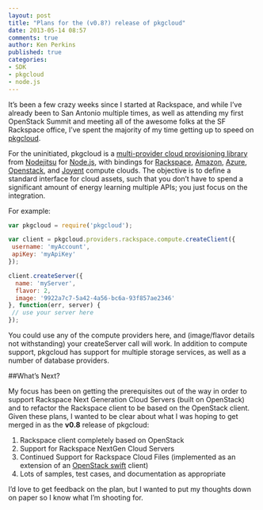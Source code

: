 ```yaml
---
layout: post
title: "Plans for the (v0.8?) release of pkgcloud"
date: 2013-05-14 08:57
comments: true
author: Ken Perkins
published: true
categories: 
- SDK
- pkgcloud
- node.js
---
```

It’s been a few crazy weeks since I started at Rackspace, and while I’ve already been to San Antonio multiple times, as well as attending my first OpenStack Summit and meeting all of the awesome folks at the SF Rackspace office, I’ve spent the majority of my time getting up to speed on [pkgcloud](http://github.com/nodejitsu/pkgcloud).

For the uninitiated, pkgcloud is a [multi-provider cloud provisioning library](http://blog.nodejitsu.com/introducing-pkgcloud) from [Nodejitsu](http://nodejitsu.com/) for [Node.js](http://nodejs.org/), with bindings for [Rackspace](http://docs.rackspace.com/), [Amazon](http://aws.amazon.com/developertools), [Azure](http://msdn.microsoft.com/en-us/library/windowsazure/ff800682.aspx), [Openstack](http://docs.openstack.org/api/api-specs.html), and [Joyent](http://apidocs.joyent.com/sdcapidoc/cloudapi/) compute clouds. The objective is to define a standard interface for cloud assets, such that you don’t have to spend a significant amount of energy learning multiple APIs; you just focus on the integration.<!--More-->

For example:

```javascript
var pkgcloud = require('pkgcloud');

var client = pkgcloud.providers.rackspace.compute.createClient({
 username: 'myAccount',
 apiKey: 'myApiKey'
});

client.createServer({
  name: 'myServer',
  flavor: 2,
  image: '9922a7c7-5a42-4a56-bc6a-93f857ae2346'
}, function(err, server) {
 // use your server here
});
```

You could use any of the compute providers here, and (image/flavor details not withstanding) your createServer call will work. In addition to compute support, pkgcloud has support for multiple storage services, as well as a number of database providers.

##What’s Next?

My focus has been on getting the prerequisites out of the way in order to support Rackspace Next Generation Cloud Servers (built on OpenStack) and to refactor the Rackspace client to be based on the OpenStack client. Given these plans, I wanted to be clear about what I was hoping to get merged in as the **v0.8** release of pkgcloud:

1. Rackspace client completely based on OpenStack
2. Support for Rackspace NextGen Cloud Servers
3. Continued Support for Rackspace Cloud Files (implemented as an extension of an [OpenStack swift](http://docs.openstack.org/developer/swift/) client)
4. Lots of samples, test cases, and documentation as appropriate

I’d love to get feedback on the plan, but I wanted to put my thoughts down on paper so I know what I’m shooting for.
